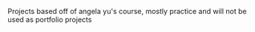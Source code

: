 Projects based off of angela yu's course, mostly practice and will not be used as portfolio projects
